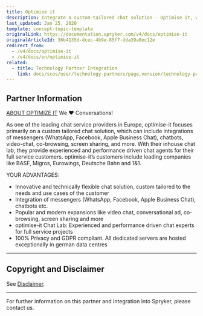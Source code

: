 ```yaml
---
title: Optimise it
description: Integrate a custom-tailored chat solution - Optimise it, which can include integrations of messengers (WhatsApp, Facebook, Apple Business Chat), chatbots, video-chat, co-browsing, screen sharing into Spryker  Commerce OS.
last_updated: Jan 25, 2020
template: concept-topic-template
originalLink: https://documentation.spryker.com/v4/docs/optimise-it
originalArticleId: 36b4135d-dcec-4b9e-85f7-dda39a8ec12e
redirect_from:
  - /v4/docs/optimise-it
  - /v4/docs/en/optimise-it
related:
  - title: Technology Partner Integration
    link: docs/scos/user/technology-partners/page.version/technology-partners.html
---
```


## Partner Information
[ABOUT OPTIMIZE IT](https://www.optimise-it.de/de/)
We ❤ Conversations!

As one of the leading chat service providers in Europe, optimise-it focuses primarily on a custom tailored chat solution, which can include integrations of messengers (WhatsApp, Facebook, Apple Business Chat), chatbots, video-chat, co-browsing, screen sharing, and more. With their inhouse chat lab, they provide experienced and performance driven chat agents for their full service customers. optimise-it’s customers include leading companies like BASF, Migros, Eurowings, Deutsche Bahn and 1&1.

YOUR ADVANTAGES:

* Innovative and technically flexible chat solution, custom tailored to the needs and use cases of the customer
* Integration of messengers (WhatsApp, Facebook, Apple Business Chat), chatbots etc.
* Popular and modern expansions like video chat, conversational ad, co-browsing, screen sharing and more
* optimise-it Chat Lab: Experienced and performance driven chat experts for full service projects
* 100% Privacy and GDPR compliant. All dedicated servers are hosted exceptionally in german data centres
---

## Copyright and Disclaimer

See [Disclaimer](https://github.com/spryker/spryker-documentation).

---
For further information on this partner and integration into Spryker, please contact us.

<div class="hubspot-form js-hubspot-form" data-portal-id="2770802" data-form-id="163e11fb-e833-4638-86ae-a2ca4b929a41" id="hubspot-1"></div>

